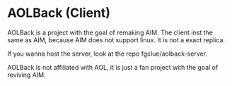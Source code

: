 # AOLBack (Client)
AOLBack is a project with the goal of remaking AIM. The client inst the same as AIM, because AIM does not support linux. It is not a exact replica. 

If you wanna host the server, look at the repo fgclue/aolback-server.

AOLBack is not affiliated with AOL, it is just a fan project with the goal of reviving AIM.
